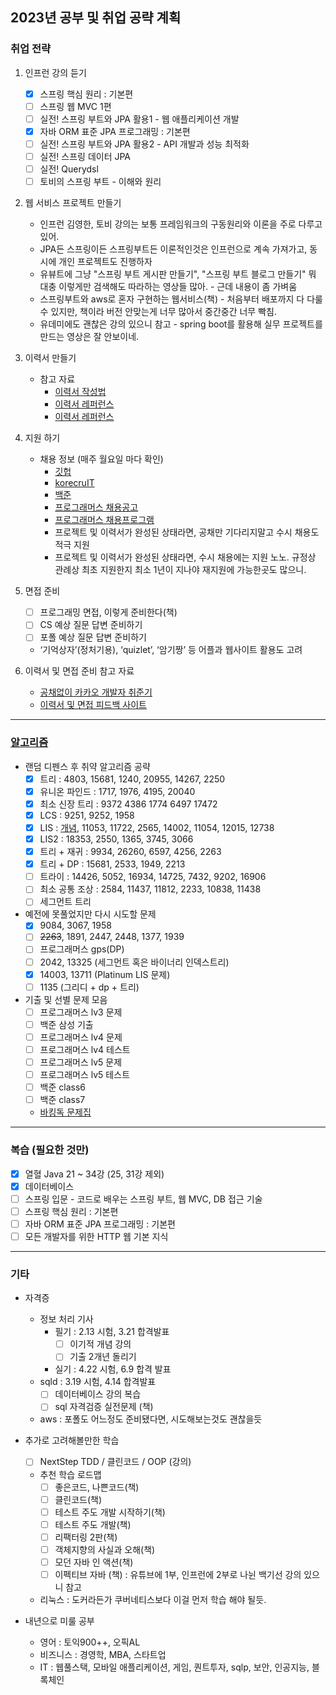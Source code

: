 2023년 공부 및 취업 공략 계획
--------
### 취업 전략
1. 인프런 강의 듣기
	- [x] 스프링 핵심 원리 : 기본편
	- [ ] 스프링 웹 MVC 1편
	- [ ] 실전! 스프링 부트와 JPA 활용1 - 웹 애플리케이션 개발
	- [x] 자바 ORM 표준 JPA 프로그래밍 : 기본편
	- [ ] 실전! 스프링 부트와 JPA 활용2 - API 개발과 성능 최적화
	- [ ] 실전! 스프링 데이터 JPA
	- [ ] 실전! Querydsl
	- [ ] 토비의 스프링 부트 - 이해와 원리
	
2. 웹 서비스 프로젝트 만들기
	- 인프런 김영한, 토비 강의는 보통 프레임워크의 구동원리와 이론을 주로 다루고 있어.
	- JPA든 스프링이든 스프링부트든 이론적인것은 인프런으로 계속 가져가고, 동시에 개인 프로젝트도 진행하자
	- 유뷰트에 그냥 "스프링 부트 게시판 만들기", "스프링 부트 블로그 만들기" 뭐 대충 이렇게만 검색해도 따라하는 영상들 많아. - 근데 내용이 좀 가벼움
	- 스프링부트와 aws로 혼자 구현하는 웹서비스(책) - 처음부터 배포까지 다 다룰 수 있지만, 책이라 버전 안맞는게 너무 많아서 중간중간 너무 빡침.
	- 유데미에도 괜찮은 강의 있으니 참고 - spring boot를 활용해 실무 프로젝트를 만드는 영상은 잘 안보이네.

3. 이력서 만들기
	- 참고 자료
		- [이력서 작성법](https://wonny.space/writing/work/engineer-resume)
		- [이력서 레퍼런스](https://www.notion.so/wbluke/c47951185f404835a982ef97041e59fd)
		- [이력서 레퍼런스](https://jyami.tistory.com/8)

4. 지원 하기
	- 채용 정보 (매주 월요일 마다 확인) 
		- [깃헙](https://github.com/jojoldu/junior-recruit-scheduler)
		- [korecruIT](https://korecruit.kr/)
		- [백준](https://www.acmicpc.net/) 
		- [프로그래머스 채용공고](https://career.programmers.co.kr/job)
		- [프로그래머스 채용프로그램](https://career.programmers.co.kr/competitions)
		- 프로젝트 및 이력서가 완성된 상태라면, 공채만 기다리지말고 수시 채용도 적극 지원
		- 프로젝트 및 이력서가 완성된 상태라면, 수시 채용에는 지원 노노. 규정상 관례상 최초 지원한지 최소 1년이 지나야 재지원에 가능한곳도 많으니.
 
5. 면접 준비
	- [ ] 프로그래밍 면접, 이렇게 준비한다(책)
	- [ ] CS 예상 질문 답변 준비하기
	- [ ] 포폴 예상 질문 답변 준비하기
	- ‘기억상자’(정처기용), ‘quizlet’, ‘암기짱’ 등 어플과 웹사이트 활용도 고려

6. 이력서 및 면접 준비 참고 자료
	- [공채없이 카카오 개발자 취준기](https://jyami.tistory.com/m/126)
	- [이력서 및 면접 피드백 사이트](https://intellipick.spartacodingclub.kr/applicant?utm_source=bjoon&utm_medium=display&utm_campaign=%EC%9D%B8%ED%85%94%EB%A6%AC%ED%94%BD&utm_content=b2c&utm_term=230118)

------
### [알고리즘](https://github.com/Joshua-Shin/Algorithm-BaekJoon)
- 랜덤 디펜스 후 취약 알고리즘 공략
	- [x] 트리 : 4803, 15681, 1240, 20955, 14267, 2250
	- [x] 유니온 파인드 : 1717, 1976, 4195, 20040
	- [x] 최소 신장 트리 : 9372 4386 1774 6497 17472
	- [x] LCS : 9251, 9252, 1958
	- [x] LIS : [개념](https://namu.wiki/w/%EC%B5%9C%EC%9E%A5%20%EC%A6%9D%EA%B0%80%20%EB%B6%80%EB%B6%84%20%EC%88%98%EC%97%B4), 11053, 11722, 2565, 14002, 11054, 12015, 12738
	- [x] LIS2 : 18353, 2550, 1365, 3745, 3066
	- [x] 트리 + 재귀 : 9934, 26260, 6597, 4256, 2263
	- [x] 트리 + DP : 15681, 2533, 1949, 2213
	- [ ] 트라이 : 14426, 5052, 16934, 14725, 7432, 9202, 16906
	- [ ] 최소 공통 조상 : 2584, 11437, 11812, 2233, 10838, 11438
	- [ ] 세그먼트 트리

- 예전에 못풀었지만 다시 시도할 문제
	- [x] 9084, 3067, 1958
	- [ ] ~~2263~~, 1891, 2447, 2448, 1377, 1939
	- [ ] 프로그래머스 gps(DP)
	- [ ] 2042, 13325 (세그먼트 혹은 바이너리 인덱스트리)
	- [x] 14003, 13711 (Platinum LIS 문제)
	- [ ] 1135 (그리디 + dp + 트리)

- 기출 및 선별 문제 모음
	- [ ] 프로그래머스 lv3 문제
	- [ ] 백준 삼성 기출
	- [ ] 프로그래머스 lv4 문제
	- [ ] 프로그래머스 lv4 테스트
	- [ ] 프로그래머스 lv5 문제
	- [ ] 프로그래머스 lv5 테스트
	- [ ] 백준 class6
	- [ ] 백준 class7
	- [바킹독 문제집](https://github.com/encrypted-def/basic-algo-lecture/blob/master/workbook.md)


------
### 복습 (필요한 것만)
- [x] 열혈 Java 21 ~ 34강 (25, 31강 제외)
- [x] 데이터베이스
- [ ] 스프링 입문 - 코드로 배우는 스프링 부트, 웹 MVC, DB 접근 기술
- [ ] 스프링 핵심 원리 : 기본편
- [ ] 자바 ORM 표준 JPA 프로그래밍 : 기본편
- [ ] 모든 개발자를 위한 HTTP 웹 기본 지식

------
### 기타
- 자격증
	- 정보 처리 기사
		- 필기 : 2.13 시험, 3.21 합격발표
			- [ ] 이기적 개념 강의
			- [ ] 기출 2개년 돌리기
		- 실기 : 4.22 시험, 6.9 합격 발표
	- sqld : 3.19 시험, 4.14 합격발표
		- [ ] 데이터베이스 강의 복습
		- [ ] sql 자격검증 실전문제 (책)
	- aws : 포폴도 어느정도 준비됐다면, 시도해보는것도 괜찮을듯

- 추가로 고려해볼만한 학습
	- [ ] NextStep TDD / 클린코드 / OOP (강의)
	- 추천 학습 로드맵
		- [ ] 좋은코드, 나쁜코드(책)
		- [ ] 클린코드(책)
		- [ ] 테스트 주도 개발 시작하기(책)
		- [ ] 테스트 주도 개발(책)
		- [ ] 리팩터링 2판(책)
		- [ ] 객체지향의 사실과 오해(책)
		- [ ] 모던 자바 인 액션(책)
		- [ ] 이펙티브 자바 (책) : 유튜브에 1부, 인프런에 2부로 나뉜 백기선 강의 있으니 참고
	- 리눅스 : 도커라든가 쿠버네티스보다 이걸 먼저 학습 해야 될듯.
- 내년으로 미룰 공부
	- 영어 : 토익900++, 오픽AL
	- 비즈니스 : 경영학, MBA, 스타트업
	- IT : 웹풀스택, 모바일 애플리케이션, 게임, 퀀트투자, sqlp, 보안, 인공지능, 블록체인 
